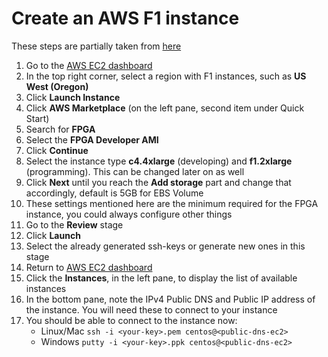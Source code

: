 # Create an AWS F1 instance

These steps are partially taken from [here](https://github.com/Xilinx/SDAccel_Examples/wiki/Create,-configure-and-test-an-AWS-F1-instance)

1. Go to the [AWS EC2 dashboard](https://console.aws.amazon.com/ec2)
2. In the top right corner, select a region with F1 instances, such as **US West (Oregon)**
3. Click **Launch Instance**
4. Click **AWS Marketplace** (on the left pane, second item under Quick Start)
5. Search for **FPGA**
6. Select the **FPGA Developer AMI**
7. Click **Continue**
8. Select the instance type **c4.4xlarge** (developing) and **f1.2xlarge** (programming). This can be changed later on as well
9. Click **Next** until you reach the **Add storage** part and change that accordingly, default is 5GB for EBS Volume
10. These settings mentioned here are the minimum required for the FPGA instance, you could always configure other things
11. Go to the **Review** stage
12. Click **Launch**
13. Select the already generated ssh-keys or generate new ones in this stage
14. Return to [AWS EC2 dashboard](https://console.aws.amazon.com/ec2)
15. Click the **Instances**, in the left pane, to display the list of available instances
16. In the bottom pane, note the IPv4 Public DNS and Public IP address of the instance. You will need these to connect to your instance
17. You should be able to connect to the instance now:
    * Linux/Mac `ssh -i <your-key>.pem centos@<public-dns-ec2>`
    * Windows `putty -i <your-key>.ppk centos@<public-dns-ec2>`
